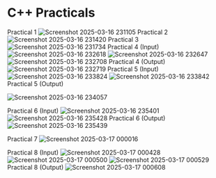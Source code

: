 # C++ Practicals
Practical 1
![Screenshot 2025-03-16 231105](https://github.com/user-attachments/assets/0bbccfae-c72b-4140-bb6f-cb4d179ff1f0)
Practical 2
![Screenshot 2025-03-16 231420](https://github.com/user-attachments/assets/c24a919f-193a-44d7-81ab-2c2aa0be5bee)
Practical 3
![Screenshot 2025-03-16 231734](https://github.com/user-attachments/assets/d81ca12a-a9fa-4bfb-9fc5-3bb5829fc3bb)
Practical 4 (Input)
![Screenshot 2025-03-16 232618](https://github.com/user-attachments/assets/47c3e6e4-090b-42c1-90bd-2f5320ecd2ba)
![Screenshot 2025-03-16 232647](https://github.com/user-attachments/assets/4d784586-4491-438f-ad53-f48a3079f575)
![Screenshot 2025-03-16 232708](https://github.com/user-attachments/assets/ba1a31c2-cc76-471c-81a6-0cb9978d03ab)
Practical 4 (Output)
![Screenshot 2025-03-16 232719](https://github.com/user-attachments/assets/62c1445d-5ff8-413f-9060-30da9e5ecffd)
Practical 5 (Input)
![Screenshot 2025-03-16 233824](https://github.com/user-attachments/assets/f70e21c3-f903-4abc-85c6-47957a55c296)
![Screenshot 2025-03-16 233842](https://github.com/user-attachments/assets/3d63ecd2-eef5-4fad-9d4a-0a141dd43dc1)
Practical 5 (Output)

![Screenshot 2025-03-16 234057](https://github.com/user-attachments/assets/e1bed3ac-1279-43ec-857d-53a66372deda)

Practical 6 (Input)
![Screenshot 2025-03-16 235401](https://github.com/user-attachments/assets/6fdf5f22-f8db-4985-80de-109f596b73ce)
![Screenshot 2025-03-16 235428](https://github.com/user-attachments/assets/e156557f-ae7b-4408-9239-62f64d075bb7)
Practical 6 (Output)
![Screenshot 2025-03-16 235439](https://github.com/user-attachments/assets/04b18c9f-613c-49df-a97c-8ed7216e4bf0)

Practical 7
![Screenshot 2025-03-17 000016](https://github.com/user-attachments/assets/ab812812-895c-482d-a870-e5a18693d577)

Practical 8 (Input)
![Screenshot 2025-03-17 000428](https://github.com/user-attachments/assets/48c84a4d-d5c4-4531-82f4-83369f0f26fb)
![Screenshot 2025-03-17 000500](https://github.com/user-attachments/assets/189c0e46-2a00-42fe-8a5c-14d97b28928f)
![Screenshot 2025-03-17 000529](https://github.com/user-attachments/assets/37c917e1-9bba-478a-b23e-8509e6c91325)
Practical 8 (Output)
![Screenshot 2025-03-17 000608](https://github.com/user-attachments/assets/c100ab8f-a64c-4963-9d37-6f4b6cbaa794)

